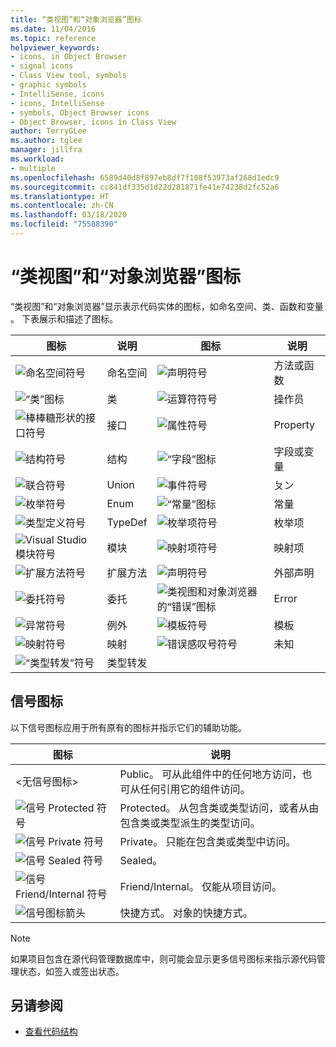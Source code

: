 ```yaml
---
title: “类视图”和“对象浏览器”图标
ms.date: 11/04/2016
ms.topic: reference
helpviewer_keywords:
- icons, in Object Browser
- signal icons
- Class View tool, symbols
- graphic symbols
- IntelliSense, icons
- icons, IntelliSense
- symbols, Object Browser icons
- Object Browser, icons in Class View
author: TerryGLee
ms.author: tglee
manager: jillfra
ms.workload:
- multiple
ms.openlocfilehash: 6589d40d8f897eb8df7f108f53973af268d1edc9
ms.sourcegitcommit: cc841df335d1d22d281871fe41e74238d2fc52a6
ms.translationtype: HT
ms.contentlocale: zh-CN
ms.lasthandoff: 03/18/2020
ms.locfileid: "75588390"
---
```

# <a name="class-view-and-object-browser-icons"></a>“类视图”和“对象浏览器”图标

“类视图”和“对象浏览器”显示表示代码实体的图标，如命名空间、类、函数和变量   。 下表展示和描述了图标。

|图标|说明|图标|说明|
|----------|-----------------|----------|-----------------|
|![命名空间符号](../ide/media/vxnamespace_icon.gif)|命名空间|![声明符号](../ide/media/vxmethod_icon.gif)|方法或函数|
|![“类”图标](../ide/media/vxclass_icon.gif)|类|![运算符符号](../ide/media/vxoperator_icon.gif)|操作员|
|![棒棒糖形状的接口符号](../ide/media/vxinterface_icon.gif)|接口|![属性符号](../ide/media/vxproperty_icon.gif)|Property|
|![结构符号](../ide/media/vxstruct_icon.gif)|结构|![“字段”图标](../ide/media/vxfield_icon.gif)|字段或变量|
|![联合符号](../ide/media/vxunion_icon.gif)|Union|![事件符号](../ide/media/vxevent_icon.gif)|ㄆン|
|![枚举符号](../ide/media/vxenum_icon.gif)|Enum|![“常量”图标](../ide/media/vxconstant_icon.gif)|常量|
|![类型定义符号](../ide/media/vxtypedef_icon.gif)|TypeDef|![枚举项符号](../ide/media/vxenumitem_icon.gif)|枚举项|
|![Visual Studio 模块符号](../ide/media/vxmodule_icon.gif)|模块|![映射项符号](../ide/media/vxmapitem_icon.gif)|映射项|
|![扩展方法符号](../ide/media/extensionmethod.gif)|扩展方法|![声明符号](../ide/media/vxmethod_icon.gif)|外部声明|
|![委托符号](../ide/media/vxdelegate_icon.gif)|委托|![类视图和对象浏览器的“错误”图标](../ide/media/erroricon.gif)|Error|
|![异常符号](../ide/media/vxexception_icon.gif)|例外|![模板符号](../ide/media/vxtemplate_icon.gif)|模板|
|![映射符号](../ide/media/vxmap_icon.gif)|映射|![错误感叹号符号](../ide/media/vxerror_icon.gif)|未知|
|![“类型转发”符号](../ide/media/ob_type_forward.gif)|类型转发|||

## <a name="signal-icons"></a>信号图标

以下信号图标应用于所有原有的图标并指示它们的辅助功能。

|图标|说明|
|----------|-----------------|
|\<无信号图标>|Public。 可从此组件中的任何地方访问，也可从任何引用它的组件访问。|
|![信号 Protected 符号](../ide/media/vxsignal_icon_key.gif)|Protected。 从包含类或类型访问，或者从由包含类或类型派生的类型访问。|
|![信号 Private 符号](../ide/media/vxsignal_icon_lock.gif)|Private。 只能在包含类或类型中访问。|
|![信号 Sealed 符号](../ide/media/vxsignal_icon_envelope.gif)|Sealed。|
|![信号 Friend&#47;Internal 符号](../ide/media/vxsignal_icon_diamond.gif)|Friend/Internal。 仅能从项目访问。|
|![信号图标箭头](../ide/media/vxsignal_icon_arrow.gif)|快捷方式。 对象的快捷方式。|

> [!NOTE]
> 如果项目包含在源代码管理数据库中，则可能会显示更多信号图标来指示源代码管理状态，如签入或签出状态。

## <a name="see-also"></a>另请参阅

- [查看代码结构](../ide/viewing-the-structure-of-code.md)
